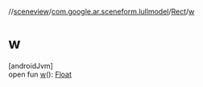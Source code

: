 //[sceneview](../../../index.md)/[com.google.ar.sceneform.lullmodel](../index.md)/[Rect](index.md)/[w](w.md)

# w

[androidJvm]\
open fun [w](w.md)(): [Float](https://kotlinlang.org/api/latest/jvm/stdlib/kotlin/-float/index.html)
